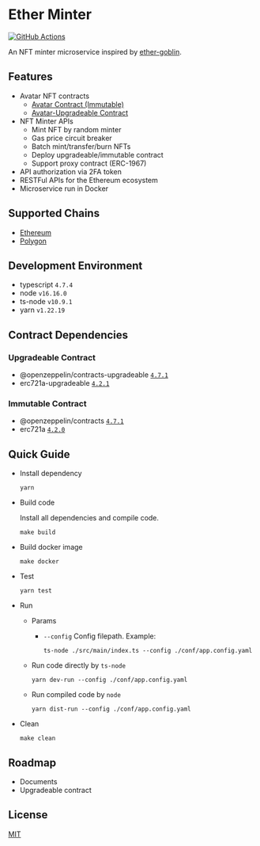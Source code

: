 # Ether Minter

[![GitHub Actions](https://github.com/jovijovi/ether-minter/workflows/Test/badge.svg)](https://github.com/jovijovi/ether-minter)

An NFT minter microservice inspired by [ether-goblin](https://github.com/jovijovi/ether-goblin).

## Features

- Avatar NFT contracts
  - [Avatar Contract (Immutable)](./contracts/Avatar)
  - [Avatar-Upgradeable Contract](./contracts/AvatarUpgradeable)
- NFT Minter APIs
  - Mint NFT by random minter
  - Gas price circuit breaker
  - Batch mint/transfer/burn NFTs
  - Deploy upgradeable/immutable contract
  - Support proxy contract (ERC-1967)
- API authorization via 2FA token
- RESTFul APIs for the Ethereum ecosystem
- Microservice run in Docker

## Supported Chains

- [Ethereum](https://ethereum.org/)
- [Polygon](https://polygon.technology/)

## Development Environment

- typescript `4.7.4`
- node `v16.16.0`
- ts-node `v10.9.1`
- yarn `v1.22.19`

## Contract Dependencies

### Upgradeable Contract

- @openzeppelin/contracts-upgradeable [`4.7.1`](https://www.npmjs.com/package/@openzeppelin/contracts-upgradeable/v/4.7.1)
- erc721a-upgradeable [`4.2.1`](https://www.npmjs.com/package/erc721a-upgradeable/v/4.2.1)

### Immutable Contract

- @openzeppelin/contracts [`4.7.1`](https://www.npmjs.com/package/@openzeppelin/contracts/v/4.7.1)
- erc721a [`4.2.0`](https://www.npmjs.com/package/erc721a/v/4.2.0)

## Quick Guide

- Install dependency

  ```shell
  yarn
  ```

- Build code

  Install all dependencies and compile code.

  ```shell
  make build
  ```

- Build docker image

  ```shell
  make docker
  ```

- Test

  ```shell
  yarn test
  ```

- Run

    - Params

        - `--config` Config filepath. Example:

          ```shell
          ts-node ./src/main/index.ts --config ./conf/app.config.yaml
          ```

    - Run code directly by `ts-node`

      ```shell
      yarn dev-run --config ./conf/app.config.yaml
      ```

    - Run compiled code by `node`

      ```shell
      yarn dist-run --config ./conf/app.config.yaml
      ```

- Clean

  ```shell
  make clean
  ```

## Roadmap

- Documents
- Upgradeable contract

## License

[MIT](LICENSE)

